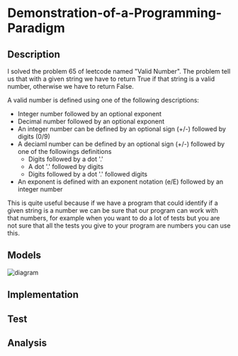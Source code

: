 # Demonstration-of-a-Programming-Paradigm
## Description
I solved the problem 65 of leetcode named "Valid Number". The problem tell us that with a given string we have to return True if that string is a valid number, otherwise we have to return False.

A valid number is defined using one of the following descriptions:
- Integer number followed by an optional exponent
- Decimal number followed by an optional exponent
- An integer number can be defined by an optional sign (+/-) followed by digits (0/9)
- A deciaml number can be defined by an optional sign (+/-) followed by one of the followings definitions
  - Digits followed by a dot '.'
  - A dot '.' followed by digits
  - Digits followed by a dot '.' followed digits
- An exponent is defined with an exponent notation (e/E) followed by an integer number

This is quite useful because if we have a program that could identify if a given string is a number we can be sure that our program can work with that numbers, for example when you want to do a lot of tests but you are not sure that all the tests you give to your program are numbers you can use this.

## Models

![diagram](/Diagrama%20en%20blanco(5))

## Implementation
## Test
## Analysis
